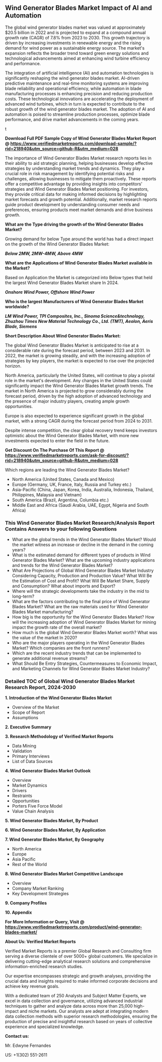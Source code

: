 <h2>Wind Generator Blades Market Impact of AI and Automation</h2><p>The global wind generator blades market was valued at approximately $20.5 billion in 2022 and is projected to expand at a compound annual growth rate (CAGR) of 7.8% from 2023 to 2030. This growth trajectory is driven by increasing investments in renewable energy and the rising demand for wind power as a sustainable energy source. The market's expansion reflects the broader trend toward green energy solutions and technological advancements aimed at enhancing wind turbine efficiency and performance.</p><p>The integration of artificial intelligence (AI) and automation technologies is significantly reshaping the wind generator blades market. AI-driven predictive maintenance and real-time monitoring systems are improving blade reliability and operational efficiency, while automation in blade manufacturing processes is enhancing precision and reducing production costs. These technological innovations are accelerating the deployment of advanced wind turbines, which in turn is expected to contribute to the robust growth of the wind generator blades market. The adoption of AI and automation is poised to streamline production processes, optimize blade performance, and drive market advancements in the coming years.</p>t</p><p id="" class=""><strong>Download Full PDF Sample Copy of Wind Generator Blades Market Report @ <a href="https://www.verifiedmarketreports.com/download-sample/?rid=218940&utm_source=github-R&utm_medium=028" target="_blank">https://www.verifiedmarketreports.com/download-sample/?rid=218940&utm_source=github-R&utm_medium=028</a></strong></p><p>The importance of&nbsp;Wind Generator Blades Market research reports lies in their ability to aid strategic planning, helping businesses develop effective strategies by understanding market trends and dynamics. They play a crucial role in risk management by identifying potential risks and challenges, allowing businesses to mitigate them proactively. These reports offer a competitive advantage by providing insights into competitors' strategies and Wind Generator Blades Market positioning. For investors, they provide critical data for making informed decisions by highlighting market forecasts and growth potential. Additionally, market research reports guide product development by understanding consumer needs and preferences, ensuring products meet market demands and drive business growth.</p><p><strong>What are the&nbsp;Type driving the growth of the Wind Generator Blades Market?</strong></p><p id="" class="">Growing demand for below Type around the world has had a direct impact on the growth of the Wind Generator Blades Market:</p><em><strong>Below 2MW, 2MW-4MW, Above 4MW</strong></em></p><strong>What are the&nbsp;Applications&nbsp;of Wind Generator Blades Market available in the Market?</strong></p><p id="" class="">Based on Application the Market is categorized into Below types that held the largest Wind Generator Blades Market share In 2024.</p><em><strong>Onshore Wind Power, Offshore Wind Power</strong></em></p><strong>Who is the largest Manufacturers of Wind Generator Blades Market worldwide?</strong></p><p><em><strong>LM Wind Power, TPI Composites, Inc., Sinoma Science&technology, Zhuzhou Times New Material Technology Co., Ltd. (TMT), Aeolon, Aeris Blade, Siemens</strong></em></p><p id="" class=""><strong>Short Description About Wind Generator Blades Market:</strong></p><p>The global Wind Generator Blades Market is anticipated to rise at a considerable rate during the forecast period, between 2023 and 2031. In 2022, the market is growing steadily, and with the increasing adoption of strategies by key players, the market is expected to rise over the projected horizon.</p><p>North America, particularly the United States, will continue to play a pivotal role in the market's development. Any changes in the United States could significantly impact the Wind Generator Blades Market growth trends. The market in North America is projected to grow considerably during the forecast period, driven by the high adoption of advanced technology and the presence of major industry players, creating ample growth opportunities.</p><p>Europe is also expected to experience significant growth in the global market, with a strong CAGR during the forecast period from 2024 to 2031.</p><p>Despite intense competition, the clear global recovery trend keeps investors optimistic about the Wind Generator Blades Market, with more new investments expected to enter the field in the future.</p><p id="" class=""><strong>Get Discount On The Purchase Of This Report @ <a href="https://www.verifiedmarketreports.com/ask-for-discount/?rid=218940&utm_source=github-R&utm_medium=028" target="_blank">https://www.verifiedmarketreports.com/ask-for-discount/?rid=218940&utm_source=github-R&utm_medium=028</a></strong></p>Which regions are leading the Wind Generator Blades Market?</p><ul><li>North America (United States, Canada and Mexico)</li><li>Europe (Germany, UK, France, Italy, Russia and Turkey etc.)</li><li>Asia-Pacific (China, Japan, Korea, India, Australia, Indonesia, Thailand, Philippines, Malaysia and Vietnam)</li><li>South America (Brazil, Argentina, Columbia etc.)</li><li>Middle East and Africa (Saudi Arabia, UAE, Egypt, Nigeria and South Africa)</li></ul><h3 id="" class="">This Wind Generator Blades Market Research/Analysis Report Contains Answers to your following Questions</h3><ul><li>What are the global trends in the Wind Generator Blades Market? Would the market witness an increase or decline in the demand in the coming years?</li><li>What is the estimated demand for different types of products in Wind Generator Blades Market? What are the upcoming industry applications and trends for the Wind Generator Blades Market?</li><li>What Are Projections of Global Wind Generator Blades Market Industry Considering Capacity, Production and Production Value? What Will Be the Estimation of Cost and Profit? What Will Be Market Share, Supply and Consumption? What about imports and Export?</li><li>Where will the strategic developments take the industry in the mid to long-term?</li><li>What are the factors contributing to the final price of Wind Generator Blades Market? What are the raw materials used for Wind Generator Blades Market manufacturing?</li><li>How big is the opportunity for the Wind Generator Blades Market? How will the increasing adoption of Wind Generator Blades Market for mining impact the growth rate of the overall market?</li><li>How much is the global Wind Generator Blades Market worth? What was the value of the market In 2020?</li><li>Who are the major players operating in the Wind Generator Blades Market? Which companies are the front runners?</li><li>Which are the recent industry trends that can be implemented to generate additional revenue streams?</li><li>What Should Be Entry Strategies, Countermeasures to Economic Impact, and Marketing Channels for Wind Generator Blades Market Industry?</li></ul><h3 id="" class="">Detailed TOC of Global Wind Generator Blades Market Research Report, 2024-2030</h3><p id="" class=""><strong>1. Introduction of the Wind Generator Blades Market</strong></p><ul><li>Overview of the Market</li><li>Scope of Report</li><li>Assumptions</li></ul><p id="" class=""><strong>2. Executive Summary</strong></p><p id="" class=""><strong>3. Research Methodology of Verified Market Reports</strong></p><ul><li>Data Mining</li><li>Validation</li><li>Primary Interviews</li><li>List of Data Sources</li></ul><p id="" class=""><strong>4. Wind Generator Blades Market Outlook</strong></p><ul><li>Overview</li><li>Market Dynamics</li><li>Drivers</li><li>Restraints</li><li>Opportunities</li><li>Porters Five Force Model</li><li>Value Chain Analysis</li></ul><p id="" class=""><strong>5. Wind Generator Blades Market, By Product</strong></p><p id="" class=""><strong>6. Wind Generator Blades Market, By Application</strong></p><p id="" class=""><strong>7. Wind Generator Blades Market, By Geography</strong></p><ul><li>North America</li><li>Europe</li><li>Asia Pacific</li><li>Rest of the World</li></ul><p id="" class=""><strong>8. Wind Generator Blades Market Competitive Landscape</strong></p><ul><li>Overview</li><li>Company Market Ranking</li><li>Key Development Strategies</li></ul><p id="" class=""><strong>9. Company Profiles</strong></p><p id="" class=""><strong>10. Appendix</strong></p><p id="" class=""><strong>For More Information or Query, Visit @ <a href="https://www.verifiedmarketreports.com/product/wind-generator-blades-market/" target="_blank">https://www.verifiedmarketreports.com/product/wind-generator-blades-market/</a></strong></p><p id="" class=""><strong>About Us: Verified Market Reports</strong></p><p id="" class="">Verified Market Reports is a premier Global Research and Consulting firm serving a diverse clientele of over 5000+ global customers. We specialize in delivering cutting-edge analytical research solutions and comprehensive information-enriched research studies.</p><p id="" class="">Our expertise encompasses strategic and growth analyses, providing the crucial data and insights required to make informed corporate decisions and achieve key revenue goals.</p><p id="" class="">With a dedicated team of 250 Analysts and Subject Matter Experts, we excel in data collection and governance, utilizing advanced industrial techniques to gather and analyze data across more than 25,000 high-impact and niche markets. Our analysts are adept at integrating modern data collection methods with superior research methodologies, ensuring the production of precise and insightful research based on years of collective experience and specialized knowledge.</p><p id="" class=""><strong>Contact us:</strong></p><p id="" class="">Mr. Edwyne Fernandes</p><p id="" class="">US: +1(302) 551-2611</p>